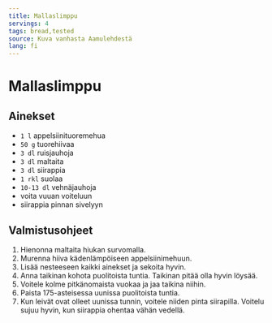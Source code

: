 ```yaml
---
title: Mallaslimppu
servings: 4
tags: bread,tested
source: Kuva vanhasta Aamulehdestä
lang: fi
---
```


# Mallaslimppu

## Ainekset

- `1 l` appelsiinituoremehua
- `50 g` tuorehiivaa
- `3 dl` ruisjauhoja
- `3 dl` maltaita
- `3 dl` siirappia
- `1 rkl` suolaa
- `10-13 dl` vehnäjauhoja
- voita vuuan voiteluun
- siirappia pinnan sivelyyn

## Valmistusohjeet

1. Hienonna maltaita hiukan survomalla.
1. Murenna hiiva kädenlämpöiseen appelsiinimehuun.
1. Lisää nesteeseen kaikki ainekset ja sekoita hyvin.
1. Anna taikinan kohota puolitoista tuntia. Taikinan pitää olla hyvin löysää.
1. Voitele kolme pitkänomaista vuokaa ja jaa taikina niihin.
1. Paista 175-asteisessa uunissa puolitoista tuntia.
1. Kun leivät ovat olleet uunissa tunnin, voitele niiden pinta siirapilla. Voitelu sujuu hyvin, kun siirappia ohentaa vähän vedellä.
